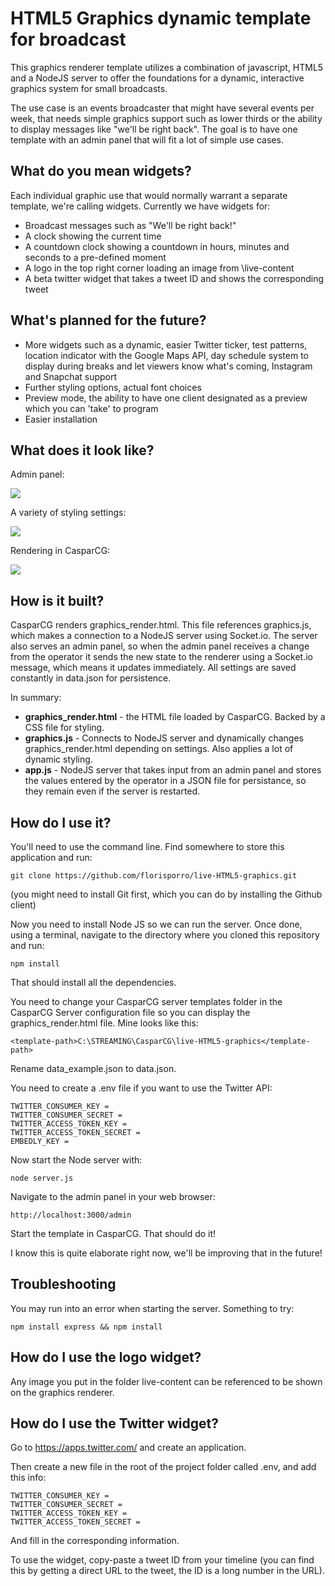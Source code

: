 # HTML5 Graphics dynamic template for broadcast

This graphics renderer template utilizes a combination of javascript, HTML5 and a NodeJS server to offer the foundations for a dynamic, interactive graphics system for small broadcasts.

The use case is an events broadcaster that might have several events per week, that needs simple graphics support such as lower thirds or the ability to display messages like "we'll be right back". The goal is to have one template with an admin panel that will fit a lot of simple use cases.

## What do you mean widgets?

Each individual graphic use that would normally warrant a separate template, we're calling widgets. Currently we have widgets for:

 * Broadcast messages such as "We'll be right back!"
 * A clock showing the current time
 * A countdown clock showing a countdown in hours, minutes and seconds to a pre-defined moment
 * A logo in the top right corner loading an image from \live-content
 * A beta twitter widget that takes a tweet ID and shows the corresponding tweet

## What's planned for the future?

 * More widgets such as a dynamic, easier Twitter ticker, test patterns, location indicator with the Google Maps API, day schedule system to display during breaks and let viewers know what's coming, Instagram and Snapchat support
 * Further styling options, actual font choices
 * Preview mode, the ability to have one client designated as a preview which you can 'take' to program
 * Easier installation

## What does it look like?

Admin panel:

![](https://github.com/florisporro/live-HTML5-graphics/blob/master/adminpanel.png)

A variety of styling settings:

![](https://github.com/florisporro/live-HTML5-graphics/blob/master/general.png)

Rendering in CasparCG:

![](https://github.com/florisporro/live-HTML5-graphics/blob/master/rendering.jpg)

## How is it built?

CasparCG renders graphics_render.html. This file references graphics.js, which makes a connection to a NodeJS server using Socket.io. The server also serves an admin panel, so when the admin panel receives a change from the operator it sends the new state to the renderer using a Socket.io message, which means it updates immediately. All settings are saved constantly in data.json for persistence.

In summary:

 * **graphics_render.html** - the HTML file loaded by CasparCG. Backed by a CSS file for styling.
 * **graphics.js** - Connects to NodeJS server and dynamically changes graphics_render.html depending on settings. Also applies a lot of dynamic styling.
 * **app.js** - NodeJS server that takes input from an admin panel and stores the values entered by the operator in a JSON file for persistance, so they remain even if the server is restarted.

## How do I use it?

You'll need to use the command line. Find somewhere to store this application and run:

```
git clone https://github.com/florisporro/live-HTML5-graphics.git
```

(you might need to install Git first, which you can do by installing the Github client)

Now you need to install Node JS so we can run the server. Once done, using a terminal, navigate to the directory where you cloned this repository and run:


```
npm install
```

That should install all the dependencies.

You need to change your CasparCG server templates folder in the CasparCG Server configuration file so you can display the graphics_render.html file. Mine looks like this:

```
<template-path>C:\STREAMING\CasparCG\live-HTML5-graphics</template-path>
```

Rename data_example.json to data.json.

You need to create a .env file if you want to use the Twitter API:

```
TWITTER_CONSUMER_KEY = 
TWITTER_CONSUMER_SECRET = 
TWITTER_ACCESS_TOKEN_KEY = 
TWITTER_ACCESS_TOKEN_SECRET = 
EMBEDLY_KEY = 

```

Now start the Node server with:

```
node server.js
```

Navigate to the admin panel in your web browser:

```
http://localhost:3000/admin
```

Start the template in CasparCG. That should do it!

I know this is quite elaborate right now, we'll be improving that in the future!

## Troubleshooting

You may run into an error when starting the server. Something to try:

```
npm install express && npm install
```

## How do I use the logo widget?

Any image you put in the folder live-content can be referenced to be shown on the graphics renderer.

## How do I use the Twitter widget?

Go to https://apps.twitter.com/ and create an application.

Then create a new file in the root of the project folder called .env, and add this info:

```
TWITTER_CONSUMER_KEY = 
TWITTER_CONSUMER_SECRET = 
TWITTER_ACCESS_TOKEN_KEY = 
TWITTER_ACCESS_TOKEN_SECRET = 
```

And fill in the corresponding information.

To use the widget, copy-paste a tweet ID from your timeline (you can find this by getting a direct URL to the tweet, the ID is a long number in the URL).